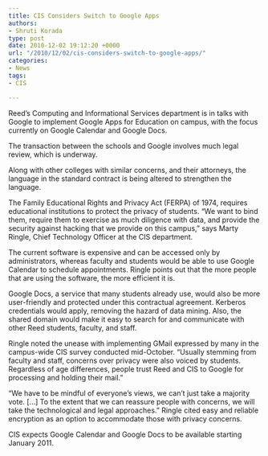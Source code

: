 ```yaml
---
title: CIS Considers Switch to Google Apps
authors:
- Shruti Korada
type: post
date: 2010-12-02 19:12:20 +0000
url: "/2010/12/02/cis-considers-switch-to-google-apps/"
categories:
- News
tags:
- CIS

---
```

Reed’s Computing and Informational Services department is in talks with Google to implement Google Apps for Education on campus, with the focus currently on Google Calendar and Google Docs.

The transaction between the schools and Google involves much legal review, which is underway.

Along with other colleges with similar concerns, and their attorneys, the language in the standard contract is being altered to strengthen the language.

The Family Educational Rights and Privacy Act (FERPA) of 1974, requires educational institutions to protect the privacy of students. “We want to bind them, require them to exercise as much diligence with data, and provide the security against hacking that we provide on this campus,” says Marty Ringle, Chief Technology Officer at the CIS department.

The current software is expensive and can be accessed only by administrators, whereas faculty and students would be able to use Google Calendar to schedule appointments. Ringle points out that the more people that are using the software, the more efficient it is.

Google Docs, a service that many students already use, would also be more user-friendly and protected under this contractual agreement. Kerberos credentials would apply, removing the hazard of data mining. Also, the shared domain would make it easy to search for and communicate with other Reed students, faculty, and staff.

Ringle noted the unease with implementing GMail expressed by many in the campus-wide CIS survey conducted mid-October. “Usually stemming from faculty and staff, concerns over privacy were also voiced by students. Regardless of age differences, people trust Reed and CIS to Google for processing and holding their mail.”

“We have to be mindful of everyone’s views, we can’t just take a majority vote. [&#8230;] To the extent that we can reassure people with concerns, we will take the technological and legal approaches.” Ringle cited easy and reliable encryption as an option to accommodate those with privacy concerns.

CIS expects Google Calendar and Google Docs to be available starting January 2011.